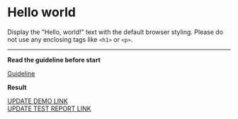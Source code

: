 # Hello world

Display the "Hello, world!" text with the default browser styling. Please do not 
use any enclosing tags like `<h1>` or `<p>`.
___

**Read the guideline before start**

[Guideline](https://mate-academy.github.io/layout_task-guideline/)

**Result**

[UPDATE DEMO LINK](https://shklyarigor2015.github.io/layout_hello-world/) <br>
[UPDATE TEST REPORT LINK](https://shklyarigor2015.github.io/layout_hello-world/report/html_report/)

